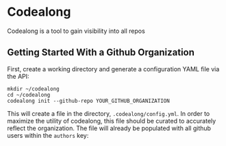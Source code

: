 # Codealong

Codealong is a tool to gain visibility into all repos

## Getting Started With a Github Organization

First, create a working directory and generate a configuration YAML file via the API:

```
mkdir ~/codealong
cd ~/codealong
codealong init --github-repo YOUR_GITHUB_ORGANIZATION
```

This will create a file in the directory, `.codealong/config.yml`. In order to maximize the utility of codealong, this file should be curated to accurately reflect the organization. The file will already be populated with all github users within the `authors` key:
